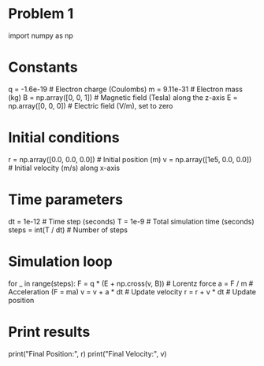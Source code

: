 # Problem 1
import numpy as np

# Constants
q = -1.6e-19   # Electron charge (Coulombs)
m = 9.11e-31   # Electron mass (kg)
B = np.array([0, 0, 1])  # Magnetic field (Tesla) along the z-axis
E = np.array([0, 0, 0])  # Electric field (V/m), set to zero

# Initial conditions
r = np.array([0.0, 0.0, 0.0])  # Initial position (m)
v = np.array([1e5, 0.0, 0.0])   # Initial velocity (m/s) along x-axis

# Time parameters
dt = 1e-12    # Time step (seconds)
T = 1e-9      # Total simulation time (seconds)
steps = int(T / dt)  # Number of steps

# Simulation loop
for _ in range(steps):
    F = q * (E + np.cross(v, B))  # Lorentz force
    a = F / m  # Acceleration (F = ma)
    v = v + a * dt  # Update velocity
    r = r + v * dt  # Update position

# Print results
print("Final Position:", r)
print("Final Velocity:", v)

